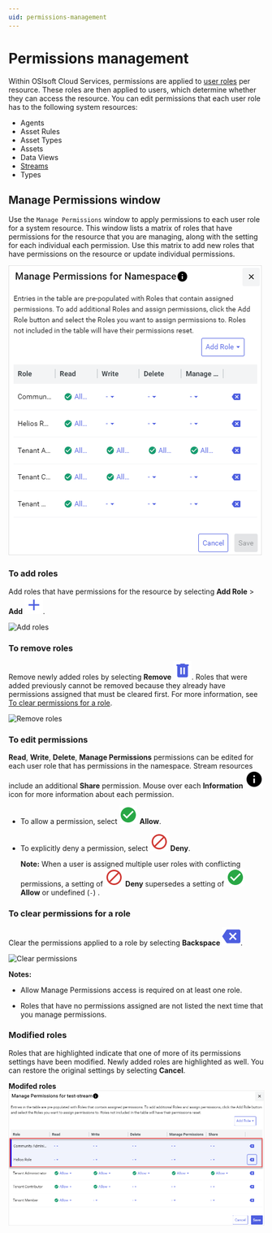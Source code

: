 ```yaml
---
uid: permissions-management
---
```


# Permissions management

Within OSIsoft Cloud Services, permissions are applied to [user roles](xref:ccRoles) per resource. These roles are then applied to users, which determine whether they can access the resource. You can edit permissions that each user role has to the following system resources: 

- Agents
- Asset Rules
- Asset Types
- Assets
- Data Views
- [Streams](xref:streams-manage-stream-permissions)
- Types

## Manage Permissions window

Use the `Manage Permissions` window to apply permissions to each user role for a system resource. This window lists a matrix of roles that have permissions for the resource that you are managing, along with the setting for each individual each permission. Use this matrix to add new roles that have permissions on the resource or update individual permissions.

![Manage permissions](./images/manage-permissions-window.png)

### To add roles

Add roles that have permissions for the resource by selecting **Add Role** > **Add** ![Add](../_icons/branded/plus.svg).

![Add roles](./images/manage-stream-permissions-add-roles.gif)

### To remove roles

Remove newly added roles by selecting **Remove** ![Remove](../_icons/branded/trash-can.svg). Roles that were added previously cannot be removed because they already have permissions assigned that must be cleared first. For more information, see [To clear permissions for a role](#to-clear-permissions-for-a-role).

![Remove roles](./images/manage-stream-permissions-remove-role.gif)

### To edit permissions

**Read**, **Write**, **Delete**, **Manage Permissions** permissions can be edited for each user role that has permissions in the namespace. Stream resources include an additional **Share** permission. Mouse over each **Information** ![Information](../_icons/default/information.svg) icon for more information about each permission.

- To allow a permission, select ![Allow](../_icons/custom/check-circle.svg) **Allow**.

- To explicitly deny a permission, select ![Deny](../_icons/custom/cancel.svg) **Deny**. 

    **Note:** When a user is assigned multiple user roles with conflicting permissions, a setting of ![Deny](../_icons/custom/cancel.svg) **Deny** supersedes a setting of ![Allow](../_icons/custom/check-circle.svg) **Allow** or undefined (`-`) .

### To clear permissions for a role
    
Clear the permissions applied to a role by selecting **Backspace** ![Backspace](../_icons/branded/backspace.svg).

![Clear permissions](./images/manage-stream-permissions-clear-permissions.gif) 

**Notes:**

- Allow Manage Permissions access is required on at least one role.
                          
- Roles that have no permissions assigned are not listed the next time that you manage permissions.

### Modified roles

Roles that are highlighted indicate that one of more of its permissions settings have been modified. Newly added roles are highlighted as well. You can restore the original settings by selecting **Cancel**.

**Modifed roles**
![Modified roles](./images/highlighted-roles.png) 